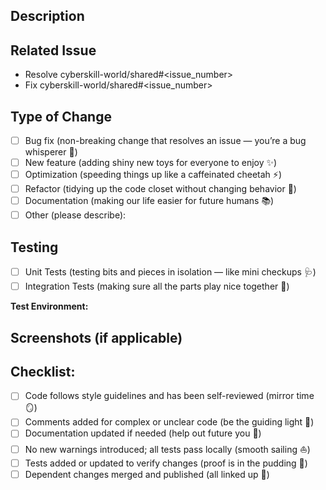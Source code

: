 ## Description

<!-- What and why: Describe your changes and the motivation behind them -->
<!-- Be the storyteller here — what magic did you work and why does the world need it? -->

## Related Issue

<!-- Link to the issue this PR addresses (if any). -->
<!-- Psst... linking issues helps us all stay sane. If this’s a new feature or bug fix, please create an issue first — teamwork makes the dream work! -->

- Resolve cyberskill-world/shared#<issue_number>
- Fix cyberskill-world/shared#<issue_number>

## Type of Change

<!-- Select all that apply -->

- [ ] Bug fix (non-breaking change that resolves an issue — you’re a bug whisperer 🐛)
- [ ] New feature (adding shiny new toys for everyone to enjoy ✨)
- [ ] Optimization (speeding things up like a caffeinated cheetah ⚡)
- [ ] Refactor (tidying up the code closet without changing behavior 🧹)
- [ ] Documentation (making our life easier for future humans 📚)
- [ ] Other (please describe):

## Testing

<!-- How did you verify your changes? Include environment, test types, and relevant configurations -->
<!-- Be the hero and tell us how you proved your code works. -->

- [ ] Unit Tests (testing bits and pieces in isolation — like mini checkups 🩺)
- [ ] Integration Tests (making sure all the parts play nice together 🤝)

**Test Environment:**

<!-- OS, tools, dependencies, or any other wizardry -->

## Screenshots (if applicable)

<!-- A picture is worth a thousand words — show off your handiwork! 📸 -->

## Checklist:

<!-- Mark all applicable items with an `x`. If unsure, shout for help! -->

- [ ] Code follows style guidelines and has been self-reviewed (mirror time 🪞)
- [ ] Comments added for complex or unclear code (be the guiding light 🔦)
- [ ] Documentation updated if needed (help out future you 🙌)
- [ ] No new warnings introduced; all tests pass locally (smooth sailing ⛵)
- [ ] Tests added or updated to verify changes (proof is in the pudding 🍮)
- [ ] Dependent changes merged and published (all linked up 🔗)
